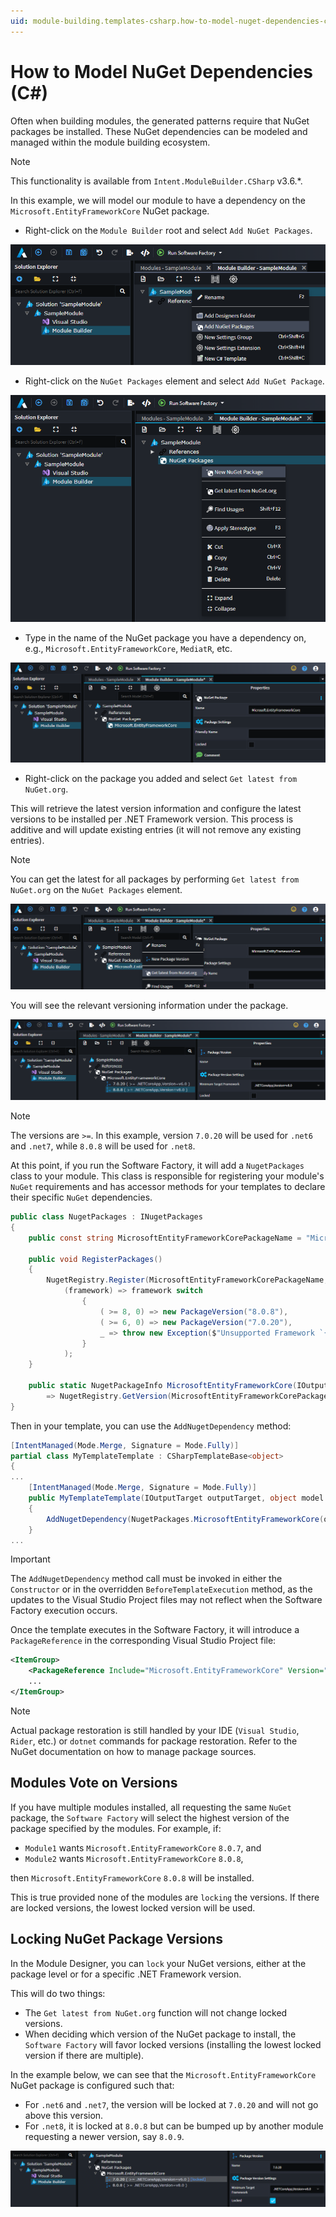 ```yaml
---
uid: module-building.templates-csharp.how-to-model-nuget-dependencies-csharp
---
```


# How to Model NuGet Dependencies (C#)

Often when building modules, the generated patterns require that NuGet packages be installed. These NuGet dependencies can be modeled and managed within the module building ecosystem.

> [!NOTE]
> This functionality is available from `Intent.ModuleBuilder.CSharp` v3.6.*.

In this example, we will model our module to have a dependency on the `Microsoft.EntityFrameworkCore` NuGet package.

- Right-click on the `Module Builder` root and select `Add NuGet Packages`.

![Add `NuGet Packages`](./images/add-nuget-packages.png)

- Right-click on the `NuGet Packages` element and select `Add NuGet Package`.

![Add A `NuGet Package`](./images/add-nuget-package.png)

- Type in the name of the NuGet package you have a dependency on, e.g., `Microsoft.EntityFrameworkCore`, `MediatR`, etc.

![Fill in the package name](./images/capture-package-name.png)

- Right-click on the package you added and select `Get latest from NuGet.org`.

This will retrieve the latest version information and configure the latest versions to be installed per .NET Framework version. This process is additive and will update existing entries (it will not remove any existing entries).

> [!NOTE]
> You can get the latest for all packages by performing `Get latest from NuGet.org` on the `NuGet Packages` element.

![Update version info from NuGet](./images/get-latest-versions.png)

You will see the relevant versioning information under the package.

![Versions Captured](./images/versions.png)

> [!NOTE]
> The versions are `>=`. In this example, version `7.0.20` will be used for `.net6` and `.net7`, while `8.0.8` will be used for `.net8`.

At this point, if you run the Software Factory, it will add a `NugetPackages` class to your module. This class is responsible for registering your module's `NuGet` requirements and has accessor methods for your templates to declare their specific `NuGet` dependencies.

```csharp
public class NugetPackages : INugetPackages
{
    public const string MicrosoftEntityFrameworkCorePackageName = "Microsoft.EntityFrameworkCore";

    public void RegisterPackages()
    {
        NugetRegistry.Register(MicrosoftEntityFrameworkCorePackageName,
            (framework) => framework switch
                {
                    ( >= 8, 0) => new PackageVersion("8.0.8"),
                    ( >= 6, 0) => new PackageVersion("7.0.20"),
                    _ => throw new Exception($"Unsupported Framework `{framework.Major}` for NuGet package '{MicrosoftEntityFrameworkCorePackageName}'"),
                }
            );
    }

    public static NugetPackageInfo MicrosoftEntityFrameworkCore(IOutputTarget outputTarget) 
        => NugetRegistry.GetVersion(MicrosoftEntityFrameworkCorePackageName, outputTarget.GetMaxNetAppVersion());
}
```

Then in your template, you can use the `AddNugetDependency` method:

```csharp
[IntentManaged(Mode.Merge, Signature = Mode.Fully)]
partial class MyTemplateTemplate : CSharpTemplateBase<object>
{
...
    [IntentManaged(Mode.Merge, Signature = Mode.Fully)]
    public MyTemplateTemplate(IOutputTarget outputTarget, object model = null) : base(TemplateId, outputTarget, model)
    {
        AddNugetDependency(NugetPackages.MicrosoftEntityFrameworkCore(outputTarget));
    }
...
```

> [!IMPORTANT]
> The `AddNugetDependency` method call must be invoked in either the `Constructor` or in the overridden `BeforeTemplateExecution` method, as the updates to the Visual Studio Project files may not reflect when the Software Factory execution occurs.

Once the template executes in the Software Factory, it will introduce a `PackageReference` in the corresponding Visual Studio Project file:

```xml
<ItemGroup>
    <PackageReference Include="Microsoft.EntityFrameworkCore" Version="8.0.8" />
    ...
</ItemGroup>
```

> [!NOTE]
> Actual package restoration is still handled by your IDE (`Visual Studio`, `Rider`, etc.) or `dotnet` commands for package restoration. Refer to the NuGet documentation on how to manage package sources.

## Modules Vote on Versions

If you have multiple modules installed, all requesting the same `NuGet` package, the `Software Factory` will select the highest version of the package specified by the modules.
For example, if:

- `Module1` wants `Microsoft.EntityFrameworkCore` `8.0.7`, and
- `Module2` wants `Microsoft.EntityFrameworkCore` `8.0.8`,

then `Microsoft.EntityFrameworkCore` `8.0.8` will be installed.

This is true provided none of the modules are `locking` the versions. If there are locked versions, the lowest locked version will be used.

## Locking NuGet Package Versions

In the Module Designer, you can `lock` your NuGet versions, either at the package level or for a specific .NET Framework version.

This will do two things:

- The `Get latest from NuGet.org` function will not change locked versions.
- When deciding which version of the NuGet package to install, the `Software Factory` will favor locked versions (installing the lowest locked version if there are multiple).

In the example below, we can see that the `Microsoft.EntityFrameworkCore` NuGet package is configured such that:

- For `.net6` and `.net7`, the version will be locked at `7.0.20` and will not go above this version.
- For `.net8`, it is locked at `8.0.8` but can be bumped up by another module requesting a newer version, say `8.0.9`.

![Locked versions](./images/locked-version.png)